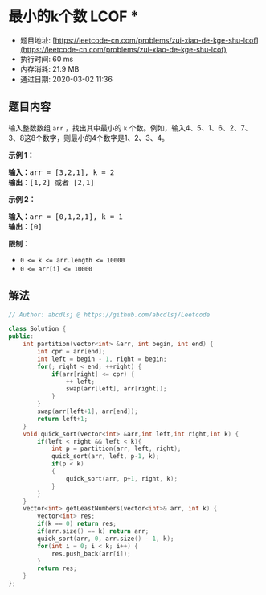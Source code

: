 # 最小的k个数  LCOF *
- 题目地址: [https://leetcode-cn.com/problems/zui-xiao-de-kge-shu-lcof](https://leetcode-cn.com/problems/zui-xiao-de-kge-shu-lcof)
- 执行时间: 60 ms
- 内存消耗: 21.9 MB
- 通过日期: 2020-03-02 11:36

## 题目内容
<p>输入整数数组 <code>arr</code> ，找出其中最小的 <code>k</code> 个数。例如，输入4、5、1、6、2、7、3、8这8个数字，则最小的4个数字是1、2、3、4。</p>



<p><strong>示例 1：</strong></p>

<pre><strong>输入：</strong>arr = [3,2,1], k = 2
<strong>输出：</strong>[1,2] 或者 [2,1]
</pre>

<p><strong>示例 2：</strong></p>

<pre><strong>输入：</strong>arr = [0,1,2,1], k = 1
<strong>输出：</strong>[0]</pre>



<p><strong>限制：</strong></p>

<ul>
	<li><code>0 <= k <= arr.length <= 10000</code></li>
	<li><code>0 <= arr[i] <= 10000</code></li>
</ul>


## 解法
```cpp
// Author: abcdlsj @ https://github.com/abcdlsj/Leetcode

class Solution {
public:
    int partition(vector<int> &arr, int begin, int end) {
        int cpr = arr[end];
        int left = begin - 1, right = begin;
        for(; right < end; ++right) {
            if(arr[right] <= cpr) {
                ++ left;
                swap(arr[left], arr[right]);
            }
        }
        swap(arr[left+1], arr[end]);
        return left+1; 
    }
    void quick_sort(vector<int> &arr,int left,int right,int k) {
        if(left < right && left < k){
            int p = partition(arr, left, right);
            quick_sort(arr, left, p-1, k);
            if(p < k)
            {
                quick_sort(arr, p+1, right, k);
            }   
        }
    }
    vector<int> getLeastNumbers(vector<int>& arr, int k) {
        vector<int> res;
        if(k == 0) return res;
        if(arr.size() == k) return arr;
        quick_sort(arr, 0, arr.size() - 1, k);
        for(int i = 0; i < k; i++) {
            res.push_back(arr[i]);
        }
        return res;
    }
};

```